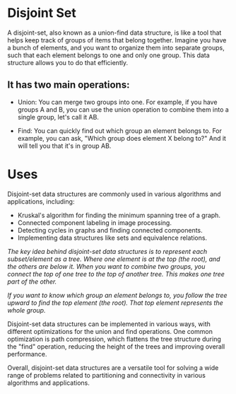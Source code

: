 # Disjoint Set
A disjoint-set, also known as a union-find data structure, is like a tool that helps keep track of groups of items that belong together. 
Imagine you have a bunch of elements, and you want to organize them into separate groups, such that each element belongs to one and only one group. This data structure allows you to do that efficiently.

## It has two main operations:

* Union: You can merge two groups into one. For example, if you have groups A and B, you can use the union operation to combine them into a single group, let's call it AB.

* Find: You can quickly find out which group an element belongs to. For example, you can ask, "Which group does element X belong to?" And it will tell you that it's in group AB.


# Uses
Disjoint-set data structures are commonly used in various algorithms and applications, including:

* Kruskal's algorithm for finding the minimum spanning tree of a graph.
* Connected component labeling in image processing.
* Detecting cycles in graphs and finding connected components.
* Implementing data structures like sets and equivalence relations.


*The key idea behind disjoint-set data structures is to represent each subset/element as a tree. Where one element is at the top (the root), and the others are below it.*
*When you want to combine two groups, you connect the top of one tree to the top of another tree. This makes one tree part of the other.*

*If you want to know which group an element belongs to, you follow the tree upward to find the top element (the root). That top element represents the whole group.*


Disjoint-set data structures can be implemented in various ways, with different optimizations for the union and find operations. One common optimization is path compression, which flattens the tree structure during the "find" operation, reducing the height of the trees and improving overall performance.

Overall, disjoint-set data structures are a versatile tool for solving a wide range of problems related to partitioning and connectivity in various algorithms and applications.